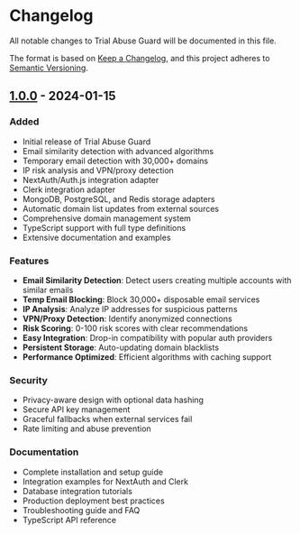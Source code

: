 # Changelog

All notable changes to Trial Abuse Guard will be documented in this file.

The format is based on [Keep a Changelog](https://keepachangelog.com/en/1.0.0/),
and this project adheres to [Semantic Versioning](https://semver.org/spec/v2.0.0.html).

## [1.0.0] - 2024-01-15

### Added
- Initial release of Trial Abuse Guard
- Email similarity detection with advanced algorithms
- Temporary email detection with 30,000+ domains
- IP risk analysis and VPN/proxy detection
- NextAuth/Auth.js integration adapter
- Clerk integration adapter
- MongoDB, PostgreSQL, and Redis storage adapters
- Automatic domain list updates from external sources
- Comprehensive domain management system
- TypeScript support with full type definitions
- Extensive documentation and examples

### Features
- **Email Similarity Detection**: Detect users creating multiple accounts with similar emails
- **Temp Email Blocking**: Block 30,000+ disposable email services
- **IP Analysis**: Analyze IP addresses for suspicious patterns
- **VPN/Proxy Detection**: Identify anonymized connections
- **Risk Scoring**: 0-100 risk scores with clear recommendations
- **Easy Integration**: Drop-in compatibility with popular auth providers
- **Persistent Storage**: Auto-updating domain blacklists
- **Performance Optimized**: Efficient algorithms with caching support

### Security
- Privacy-aware design with optional data hashing
- Secure API key management
- Graceful fallbacks when external services fail
- Rate limiting and abuse prevention

### Documentation
- Complete installation and setup guide
- Integration examples for NextAuth and Clerk
- Database integration tutorials
- Production deployment best practices
- Troubleshooting guide and FAQ
- TypeScript API reference

[1.0.0]: https://github.com/yourusername/trial-abuse-guard/releases/tag/v1.0.0